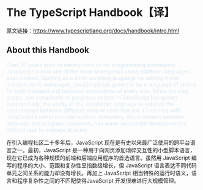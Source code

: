# The TypeScript Handbook【译】

原文链接：https://www.typescriptlang.org/docs/handbook/intro.html

## About this Handbook

<p style="color:#dae9f4">Over 20 years after its introduction to the programming community, JavaScript is now one of the most widespread cross-platform languages ever created. Starting as a small scripting language for adding trivial interactivity to webpages, JavaScript has grown to be a language of choice for both frontend and backend applications of every size. While the size, scope, and complexity of programs written in JavaScript has grown exponentially, the ability of the JavaScript language to express the relationships between different units of code has not. Combined with JavaScript’s rather peculiar runtime semantics, this mismatch between language and program complexity has made JavaScript development a difficult task to manage at scale.</p>

在引入编程社区二十多年后，JavaScript 现在是有史以来最广泛使用的跨平台语言之一。最初，JavaScript 是一种用于向网页添加琐碎交互性的小型脚本语言，现在它已成为各种规模的前端和后端应用程序的首选语言。虽然用 JavaScript 编写的程序的大小、范围和复杂性呈指数级增长，但 JavaScript 语言表达不同代码单元之间关系的能力却没有增长。再加上 JavaScript 相当特殊的运行时语义，语言和程序复杂性之间的不匹配使得JavaScript 开发很难进行大规模管理。

